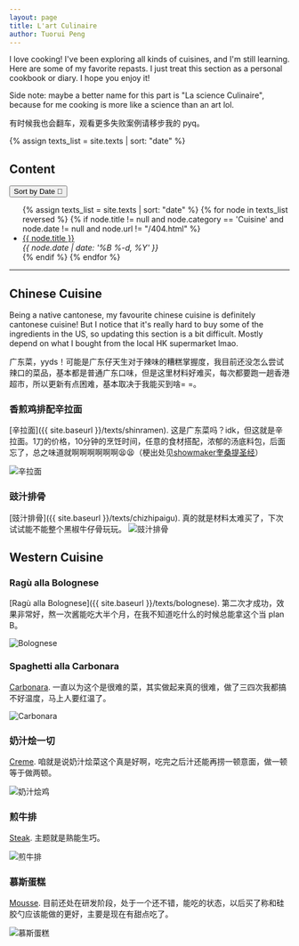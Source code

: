 ```yaml
---
layout: page
title: L'art Culinaire
author: Tuorui Peng
---
```


I love cooking! I've been exploring all kinds of cuisines, and I'm still learning. Here are some of my favorite repasts. I just treat this section as a personal cookbook or diary. I hope you enjoy it!

Side note: maybe a better name for this part is "La science Culinaire", because for me cooking is more like a science than an art lol.

有时候我也会翻车，观看更多失败案例请移步我的 pyq。


<div class="toc">
  {% assign texts_list = site.texts | sort: "date"  %}
  <h2>Content </h2>
  <button onclick="sortListDir()" id="sort_btn"> <span class="icon-sort-amount-desc" > Sort by Date &#09;</span> <span class="icon-sort-amount-desc">  &#xea4d;</span></button>
  <p></p>

  <ul id="sort_lst">
    {% assign texts_list = site.texts | sort: "date"  %}
    {% for node in texts_list reversed %}
      {% if node.title != null and node.category == 'Cuisine' and node.date != null and node.url != "/404.html" %} 
        <li class="text-title">
          <a href="{{ site.baseurl }}/../{{ node.url }}">
            {{ node.title }}
          </a>
          <div class="post-date small"> <I>{{ node.date | date: '%B %-d, %Y' }}</I></div>
        </li>
      {% endif %}
    {% endfor %}
    </ul>
</div>

------------------


  <script>
  var dir = 'a'
  function sortListDir() {
    var list = document.getElementById("sort_lst");
    var btn = document.getElementById("sort_btn");
      if (dir == 'a'){
        list.innerHTML = '{% assign texts_list = site.texts | sort: "title"  %}'+
        '{% for node in texts_list %}'+
          '{% if node.title != null and node.category == "Cuisine" and node.date != null and node.url != "/404.html" %} '+
            '<li class="text-title">'+
              '<a href="{{ site.baseurl }}/../{{ node.url }}">'+
                '{{ node.title }}'+
              '</a>'+
              '<div class="post-date small"> <I>{{ node.date | date: "%B %-d, %Y" }}</I></div>'+
            '</li>'+
          '{% endif %}'+
        '{% endfor %}';
        btn.innerHTML = ' <span class="icon-sort-amount-desc" > Sort by Title &#09;</span> <span class="icon-sort-amount-desc">  &#xea4d;</span>';
        dir = 'd';
      } else {
        list.innerHTML = '{% assign texts_list = site.texts | sort: "date"  %}'+
        '{% for node in texts_list reversed %}'+
          '{% if node.title != null and node.category == "Cuisine" and node.date != null and node.url != "/404.html" %} '+
            '<li class="text-title">'+
              '<a href="{{ site.baseurl }}/../{{ node.url }}">'+
                '{{ node.title }}'+
              '</a>'+
              '<div class="post-date small"> <I>{{ node.date | date: "%B %-d, %Y" }}</I></div>'+
            '</li>'+
          '{% endif %}'+
        '{% endfor %}';
        btn.innerHTML = '<span class="icon-sort-amount-desc" > Sort by Date </span> <span class="icon-sort-amount-desc">  &#xea4d;</span>';
        dir = 'a';
      }
      
  }
  </script>


## Chinese Cuisine

Being a native cantonese, my favourite chinese cuisine is definitely cantonese cuisine! But I notice that it's really hard to buy some of the ingredients in the US, so updating this section is a bit difficult. Mostly depend on what I bought from the local HK supermarket lmao.

广东菜，yyds！可能是广东仔天生对于辣味的糟糕掌握度，我目前还没怎么尝试辣口的菜品，基本都是普通广东口味，但是这里材料好难买，每次都要跑一趟香港超市，所以更新有点困难，基本取决于我能买到啥= =。

### 香煎鸡排配辛拉面

[辛拉面]({{ site.baseurl }}/texts/shinramen). 这是广东菜吗？idk，但这就是辛拉面。1刀的价格，10分钟的烹饪时间，任意的食材搭配，浓郁的汤底料包，后面忘了，总之味道就啊啊啊啊啊啊😫😫（梗出处见[showmaker奎桑提圣经](https://www.bilibili.com/video/BV15k4y1M79s/?spm_id_from=333.337.search-card.all.click)）

![辛拉面]({{site.baseurl}}/assets/photos/cuisine/shinramen.jpg)


### 豉汁排骨

[豉汁排骨]({{ site.baseurl }}/texts/chizhipaigu). 真的就是材料太难买了，下次试试能不能整个黑椒牛仔骨玩玩。
![豉汁排骨]({{site.baseurl}}/assets/photos/cuisine/chizhipaigu.jpg)

## Western Cuisine

### Ragù alla Bolognese

[Ragù alla Bolognese]({{ site.baseurl }}/texts/bolognese). 第二次才成功，效果非常好，熬一次酱能吃大半个月，在我不知道吃什么的时候总能拿这个当 plan B。

![Bolognese]({{site.baseurl}}/assets/photos/cuisine/bolognese3.jpg)

### Spaghetti alla Carbonara

[Carbonara]({{site.baseurl}}/texts/carbonara). 一直以为这个是很难的菜，其实做起来真的很难，做了三四次我都搞不好温度，马上人要红温了。

![Carbonara]({{site.baseurl}}/assets/photos/cuisine/carbonara.jpg)

### 奶汁烩一切

[Creme]({{site.baseurl}}/texts/creme). 咱就是说奶汁烩菜这个真是好啊，吃完之后汁还能再捞一顿意面，做一顿等于做两顿。

![奶汁烩鸡]({{site.baseurl}}/assets/photos/cuisine/creme2.jpg)

### 煎牛排

[Steak]({{site.baseurl}}/texts/steak). 主题就是熟能生巧。

![煎牛排]({{site.baseurl}}/assets/photos/cuisine/steak1.jpg)

### 慕斯蛋糕

[Mousse]({{site.baseurl}}/texts/mousse). 目前还处在研发阶段，处于一个还不错，能吃的状态，以后买了称和硅胶勺应该能做的更好，主要是现在有甜点吃了。

![慕斯蛋糕]({{site.baseurl}}/assets/photos/cuisine/mousse.jpg)


